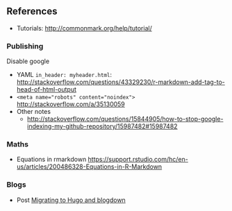 ## References

- Tutorials: http://commonmark.org/help/tutorial/

### Publishing

Disable google 

- YAML `in_header: myheader.html`: http://stackoverflow.com/questions/43329230/r-markdown-add-tag-to-head-of-html-output
- `<meta name="robots" content="noindex">` http://stackoverflow.com/a/35130059
- Other notes
    - http://stackoverflow.com/questions/15844905/how-to-stop-google-indexing-my-github-repository/15987482#15987482

### Maths

* Equations in rmarkdown https://support.rstudio.com/hc/en-us/articles/200486328-Equations-in-R-Markdown

### Blogs

- Post [Migrating to Hugo and blogdown](http://www.carlboettiger.info/2017/04/19/migrating-to-hugo-and-blogdown/)
